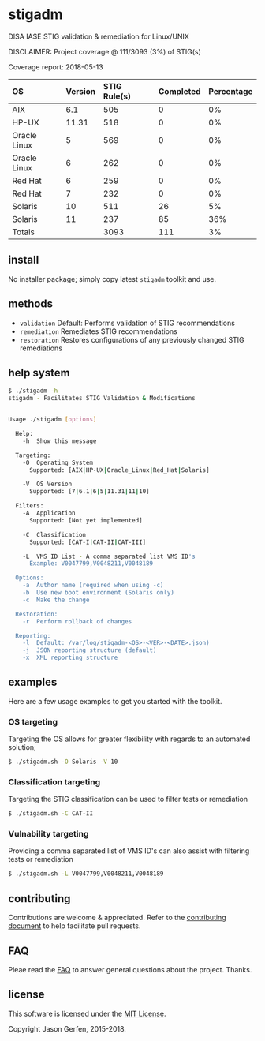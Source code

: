# stigadm

DISA IASE STIG validation & remediation for Linux/UNIX

DISCLAIMER: Project coverage @ 111/3093 (3%) of STIG(s)

Coverage report: 2018-05-13

| OS            | Version   | STIG Rule(s)   | Completed | Percentage |
| :---          | :---      | :---           | :---      | :---       |
| AIX           | 6.1       | 505            | 0         | 0%         |
| HP-UX         | 11.31     | 518            | 0         | 0%         |
| Oracle Linux  | 5         | 569            | 0         | 0%         |
| Oracle Linux  | 6         | 262            | 0         | 0%         |
| Red Hat       | 6         | 259            | 0         | 0%         |
| Red Hat       | 7         | 232            | 0         | 0%         |
| Solaris       | 10        | 511            | 26        | 5%         |
| Solaris       | 11        | 237            | 85        | 36%        |
| Totals        |           | 3093           | 111       | 3%         |

## install ##
No installer package; simply copy latest `stigadm` toolkit and use.

## methods ##

* `validation`      Default: Performs validation of STIG recommendations
* `remediation`     Remediates STIG recommendations
* `restoration`     Restores configurations of any previously changed STIG remediations


## help system ##

```sh
$ ./stigadm -h
stigadm - Facilitates STIG Validation & Modifications


Usage ./stigadm [options]

  Help:
    -h  Show this message

  Targeting:
    -O  Operating System
      Supported: [AIX|HP-UX|Oracle_Linux|Red_Hat|Solaris]

    -V  OS Version
      Supported: [7|6.1|6|5|11.31|11|10]

  Filters:
    -A  Application
      Supported: [Not yet implemented]

    -C  Classification
      Supported: [CAT-I|CAT-II|CAT-III]

    -L  VMS ID List - A comma separated list VMS ID's
      Example: V0047799,V0048211,V0048189

  Options:
    -a  Author name (required when using -c)
    -b  Use new boot environment (Solaris only)
    -c  Make the change

  Restoration:
    -r  Perform rollback of changes

  Reporting:
    -l  Default: /var/log/stigadm-<OS>-<VER>-<DATE>.json)
    -j  JSON reporting structure (default)
    -x  XML reporting structure
```

## examples ##
Here are a few usage examples to get you started with the toolkit.

### OS targeting
Targeting the OS allows for greater flexibility with regards to an automated solution;

```sh
$ ./stigadm.sh -O Solaris -V 10
```

### Classification targeting
Targeting the STIG classification can be used to filter tests or remediation

```sh
$ ./stigadm.sh -C CAT-II
```

### Vulnability targeting
Providing a comma separated list of VMS ID's can also assist with filtering tests or remediation

```sh
$ ./stigadm.sh -L V0047799,V0048211,V0048189
```

## contributing ##

Contributions are welcome & appreciated. Refer to the [contributing document](https://github.com/jas-/stigadm/blob/master/CONTRIBUTING.md)
to help facilitate pull requests.

## FAQ ##
Pleae read the [FAQ](https://github.com/stigadm/stigadm/wiki/FAQ) to answer general questions about the project. Thanks.


## license ##

This software is licensed under the [MIT License](https://github.com/jas-/stigadm/blob/master/LICENSE).

Copyright Jason Gerfen, 2015-2018.
